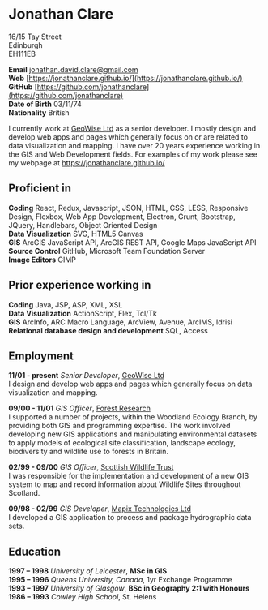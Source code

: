 Jonathan Clare
======

16/15 Tay Street  
Edinburgh  
EH111EB

**Email** [jonathan.david.clare@gmail.com](mailto:jonathan.david.clare@gmail.com)  
**Web** [https://jonathanclare.github.io/](https://jonathanclare.github.io/)  
**GitHub** [https://github.com/jonathanclare](https://github.com/jonathanclare)  
**Date of Birth** 03/11/74   
**Nationality** British

I currently work at [GeoWise Ltd](https://www.instantatlas.com/) as a senior developer. I mostly design and develop web apps and pages which generally focus on or are related to data visualization and mapping. I have over 20 years experience working in the GIS and Web Development fields. For examples of my work please see my webpage at https://jonathanclare.github.io/

Proficient in
------

**Coding** React, Redux, Javascript, JSON, HTML, CSS, LESS, Responsive Design, Flexbox, Web App Development, Electron, Grunt, Bootstrap, JQuery, Handlebars, Object Oriented Design  
**Data Visualization** SVG, HTML5 Canvas  
**GIS** ArcGIS JavaScript API, ArcGIS REST API, Google Maps JavaScript API  
**Source Control** GitHub, Microsoft Team Foundation Server  
**Image Editors** GIMP  

Prior experience working in
------

**Coding** Java, JSP, ASP, XML, XSL  
**Data Visualization** ActionScript, Flex, Tcl/Tk  
**GIS** ArcInfo, ARC Macro Language, ArcView, Avenue, ArcIMS, Idrisi  
**Relational database design and development** SQL, Access  

Employment
------

**11/01 - present** *Senior Developer*, [GeoWise Ltd](https://www.instantatlas.com/)  
I design and develop web apps and pages which generally focus on data visualization and mapping.

**09/00 - 11/01** *GIS Officer*, [Forest Research](https://www.forestry.gov.uk/forestresearch)  
I supported a number of projects, within the Woodland Ecology Branch, by providing both GIS and programming expertise. The work involved developing new GIS applications and manipulating environmental datasets to apply models of ecological site classification, landscape ecology, biodiversity and wildlife use to forests in Britain.

**02/99 - 09/00** *GIS Officer*, [Scottish Wildlife Trust](https://scottishwildlifetrust.org.uk/)  
I was responsible for the implementation and development of a new GIS system to map and record information about Wildlife Sites throughout Scotland.

**09/98 - 02/99** *GIS Developer*, [Mapix Technologies Ltd](http://www.routescene.com/)  
I developed a GIS application to process and package hydrographic data sets.

Education
------

**1997 – 1998** *University of Leicester*, **MSc in GIS**  
**1995 – 1996** *Queens University, Canada*, 1yr Exchange Programme  
**1993 – 1997** *University of Glasgow*, **BSc in Geography 2:1 with Honours**  
**1986 – 1993** *Cowley High School*, St. Helens